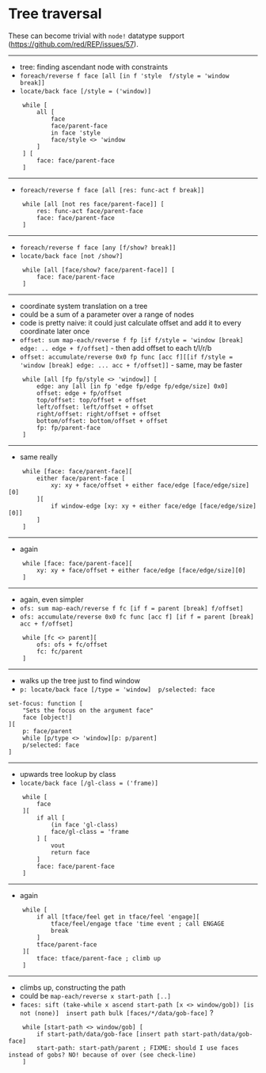 # Tree traversal

These can become trivial with `node!` datatype support (https://github.com/red/REP/issues/57).

---
- tree: finding ascendant node with constraints
- `foreach/reverse f face [all [in f 'style  f/style = 'window  break]]`
- `locate/back face [/style = ('window)]`
```
    while [
        all [
            face 
            face/parent-face 
            in face 'style 
            face/style <> 'window
        ]
    ] [
        face: face/parent-face
    ] 
```

---
- `foreach/reverse f face [all [res: func-act f break]]`
```
    while [all [not res face/parent-face]] [
        res: func-act face/parent-face 
        face: face/parent-face
    ]
```

---
- `foreach/reverse f face [any [f/show? break]]`
- `locate/back face [not /show?]`
```
    while [all [face/show? face/parent-face]] [
        face: face/parent-face
    ] 
```

---
- coordinate system translation on a tree
- could be a sum of a parameter over a range of nodes
- code is pretty naive: it could just calculate offset and add it to every coordinate later once
- `offset: sum map-each/reverse f fp [if f/style = 'window [break] edge: .. edge + f/offset]` - then add offset to each t/l/r/b
- `offset: accumulate/reverse 0x0 fp func [acc f][[if f/style = 'window [break] edge: ... acc + f/offset]]` - same, may be faster
```
    while [all [fp fp/style <> 'window]] [
        edge: any [all [in fp 'edge fp/edge fp/edge/size] 0x0] 
        offset: edge + fp/offset 
        top/offset: top/offset + offset 
        left/offset: left/offset + offset 
        right/offset: right/offset + offset 
        bottom/offset: bottom/offset + offset 
        fp: fp/parent-face
    ] 
```

---
- same really
```
    while [face: face/parent-face][
        either face/parent-face [
            xy: xy + face/offset + either face/edge [face/edge/size][0]
        ][
            if window-edge [xy: xy + either face/edge [face/edge/size][0]]
        ]
    ]
```

---
- again
```
    while [face: face/parent-face][
        xy: xy + face/offset + either face/edge [face/edge/size][0]
    ]
```

---
- again, even simpler
- `ofs: sum map-each/reverse f fc [if f = parent [break] f/offset]`
- `ofs: accumulate/reverse 0x0 fc func [acc f] [if f = parent [break] acc + f/offset]`
```
    while [fc <> parent][
        ofs: ofs + fc/offset
        fc: fc/parent
    ]
```

---
- walks up the tree just to find window
- `p: locate/back face [/type = 'window]  p/selected: face`
```
set-focus: function [
    "Sets the focus on the argument face"
    face [object!]
][
    p: face/parent
    while [p/type <> 'window][p: p/parent]
    p/selected: face
]
```

---
- upwards tree lookup by class
- `locate/back face [/gl-class = ('frame)]`
```
    while [
        face
    ][
        if all [
            (in face 'gl-class)
            face/gl-class = 'frame
        ] [
            vout
            return face
        ]
        face: face/parent-face
    ]
```

---
- again
```
    while [
        if all [tface/feel get in tface/feel 'engage][
            tface/feel/engage tface 'time event ; call ENGAGE
            break
        ]
        tface/parent-face
    ][
        tface: tface/parent-face ; climb up
    ]
```

---
- climbs up, constructing the path
- could be `map-each/reverse x start-path [..]`
- `faces: sift (take-while x ascend start-path [x <> window/gob]) [is not (none)]  insert path bulk [faces/*/data/gob-face]` ?
```
    while [start-path <> window/gob] [
        if start-path/data/gob-face [insert path start-path/data/gob-face]
        start-path: start-path/parent ; FIXME: should I use faces instead of gobs? NO! because of over (see check-line)
    ]
```
